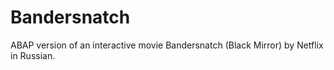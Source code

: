 # Bandersnatch
ABAP version of an interactive movie Bandersnatch (Black Mirror) by Netflix in Russian.
